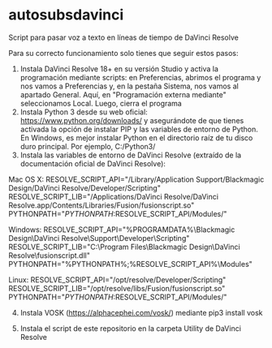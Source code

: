 # autosubsdavinci
Script para pasar voz a texto en líneas de tiempo de DaVinci Resolve

Para su correcto funcionamiento solo tienes que seguir estos pasos:

1) Instala DaVinci Resolve 18+ en su versión Studio y activa la programación mediante scripts: en Preferencias, abrimos el programa y nos vamos a Preferencias y, en la pestaña Sistema, nos vamos al apartado General. Aquí, en "Programación externa mediante" seleccionamos Local. Luego, cierra el programa
2) Instala Python 3 desde su web oficial: https://www.python.org/downloads/ y asegurándote de que tienes activada la opción de instalar PIP y las variables de entorno de Python. En Windows, es mejor instalar Python en el directorio raíz de tu disco duro principal. Por ejemplo, C:/Python3/
3) Instala las variables de entorno de DaVinci Resolve (extraído de la documentación oficial de DaVinci Resolve):

Mac OS X:
    RESOLVE_SCRIPT_API="/Library/Application Support/Blackmagic Design/DaVinci Resolve/Developer/Scripting"
    RESOLVE_SCRIPT_LIB="/Applications/DaVinci Resolve/DaVinci Resolve.app/Contents/Libraries/Fusion/fusionscript.so"
    PYTHONPATH="$PYTHONPATH:$RESOLVE_SCRIPT_API/Modules/"

Windows:
    RESOLVE_SCRIPT_API="%PROGRAMDATA%\Blackmagic Design\DaVinci Resolve\Support\Developer\Scripting"
    RESOLVE_SCRIPT_LIB="C:\Program Files\Blackmagic Design\DaVinci Resolve\fusionscript.dll"
    PYTHONPATH="%PYTHONPATH%;%RESOLVE_SCRIPT_API%\Modules\"

Linux:
    RESOLVE_SCRIPT_API="/opt/resolve/Developer/Scripting"
    RESOLVE_SCRIPT_LIB="/opt/resolve/libs/Fusion/fusionscript.so"
    PYTHONPATH="$PYTHONPATH:$RESOLVE_SCRIPT_API/Modules/"
    
4) Instala VOSK (https://alphacephei.com/vosk/) mediante pip3 install vosk

5) Instala el script de este repositorio en la carpeta Utility de DaVinci Resolve
